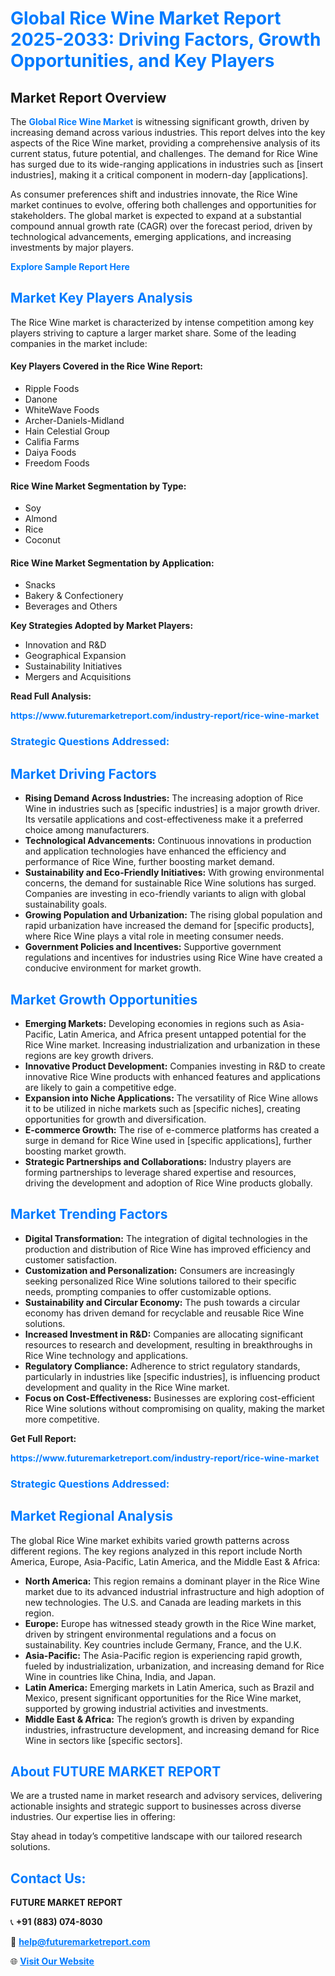 <h1 style="color: #007BFF;">Global Rice Wine Market Report 2025-2033: Driving Factors, Growth Opportunities, and Key Players</h1>

<section id="overview">
<h2>Market Report Overview</h2>
<p>The <a href="https://www.futuremarketreport.com/industry-report/rice-wine-market" style="color: #007BFF; text-decoration: none;"><strong>Global Rice Wine Market</strong></a> is witnessing significant growth, driven by increasing demand across various industries. This report delves into the key aspects of the Rice Wine market, providing a comprehensive analysis of its current status, future potential, and challenges. The demand for Rice Wine has surged due to its wide-ranging applications in industries such as [insert industries], making it a critical component in modern-day [applications].</p>
<p>As consumer preferences shift and industries innovate, the Rice Wine market continues to evolve, offering both challenges and opportunities for stakeholders. The global market is expected to expand at a substantial compound annual growth rate (CAGR) over the forecast period, driven by technological advancements, emerging applications, and increasing investments by major players.</p>
</section>

<section id="overview">
<p><a href="https://www.futuremarketreport.com/request-sample/reportId=32247" style="color: #007BFF; text-decoration: none;"><strong>Explore Sample Report Here</strong></a></p>
</section>

<section id="key-players">
<h2 style="color: #007BFF;">Market Key Players Analysis</h2>
<p>The Rice Wine market is characterized by intense competition among key players striving to capture a larger market share. Some of the leading companies in the market include:</p>
<h4>Key Players Covered in the Rice Wine Report:</h4>
<ul><li>Ripple Foods</li><li>Danone</li><li>WhiteWave Foods</li><li>Archer-Daniels-Midland</li><li>Hain Celestial Group</li><li>Califia Farms</li><li>Daiya Foods</li><li>Freedom Foods</li></ul>
<h4>Rice Wine Market Segmentation by Type:</h4>
<ul><li>Soy</li><li>Almond</li><li>Rice</li><li>Coconut</li></ul>

<h4>Rice Wine Market Segmentation by Application:</h4>
<ul><li>Snacks</li><li>Bakery &amp; Confectionery</li><li>Beverages and Others</li></ul>
<p><strong>Key Strategies Adopted by Market Players:</strong></p>
<ul>
<li>Innovation and R&D</li>
<li>Geographical Expansion</li>
<li>Sustainability Initiatives</li>
<li>Mergers and Acquisitions</li>
</ul>
</section>

<section>
<p><strong>Read Full Analysis: </strong></p><a href="https://www.futuremarketreport.com/industry-report/rice-wine-market" style="color: #007BFF; text-decoration: none;"><strong>https://www.futuremarketreport.com/industry-report/rice-wine-market</strong></a>
<h3 style="color: #007BFF;">Strategic Questions Addressed:</h3>
</section>

<section id="driving-factors">
<h2 style="color: #007BFF;">Market Driving Factors</h2>
<ul>
<li><strong>Rising Demand Across Industries:</strong> The increasing adoption of Rice Wine in industries such as [specific industries] is a major growth driver. Its versatile applications and cost-effectiveness make it a preferred choice among manufacturers.</li>
<li><strong>Technological Advancements:</strong> Continuous innovations in production and application technologies have enhanced the efficiency and performance of Rice Wine, further boosting market demand.</li>
<li><strong>Sustainability and Eco-Friendly Initiatives:</strong> With growing environmental concerns, the demand for sustainable Rice Wine solutions has surged. Companies are investing in eco-friendly variants to align with global sustainability goals.</li>
<li><strong>Growing Population and Urbanization:</strong> The rising global population and rapid urbanization have increased the demand for [specific products], where Rice Wine plays a vital role in meeting consumer needs.</li>
<li><strong>Government Policies and Incentives:</strong> Supportive government regulations and incentives for industries using Rice Wine have created a conducive environment for market growth.</li>
</ul>
</section>

<section id="growth-opportunities">
<h2 style="color: #007BFF;">Market Growth Opportunities</h2>
<ul>
<li><strong>Emerging Markets:</strong> Developing economies in regions such as Asia-Pacific, Latin America, and Africa present untapped potential for the Rice Wine market. Increasing industrialization and urbanization in these regions are key growth drivers.</li>
<li><strong>Innovative Product Development:</strong> Companies investing in R&D to create innovative Rice Wine products with enhanced features and applications are likely to gain a competitive edge.</li>
<li><strong>Expansion into Niche Applications:</strong> The versatility of Rice Wine allows it to be utilized in niche markets such as [specific niches], creating opportunities for growth and diversification.</li>
<li><strong>E-commerce Growth:</strong> The rise of e-commerce platforms has created a surge in demand for Rice Wine used in [specific applications], further boosting market growth.</li>
<li><strong>Strategic Partnerships and Collaborations:</strong> Industry players are forming partnerships to leverage shared expertise and resources, driving the development and adoption of Rice Wine products globally.</li>
</ul>
</section>

<section id="trending-factors">
<h2 style="color: #007BFF;">Market Trending Factors</h2>
<ul>
<li><strong>Digital Transformation:</strong> The integration of digital technologies in the production and distribution of Rice Wine has improved efficiency and customer satisfaction.</li>
<li><strong>Customization and Personalization:</strong> Consumers are increasingly seeking personalized Rice Wine solutions tailored to their specific needs, prompting companies to offer customizable options.</li>
<li><strong>Sustainability and Circular Economy:</strong> The push towards a circular economy has driven demand for recyclable and reusable Rice Wine solutions.</li>
<li><strong>Increased Investment in R&D:</strong> Companies are allocating significant resources to research and development, resulting in breakthroughs in Rice Wine technology and applications.</li>
<li><strong>Regulatory Compliance:</strong> Adherence to strict regulatory standards, particularly in industries like [specific industries], is influencing product development and quality in the Rice Wine market.</li>
<li><strong>Focus on Cost-Effectiveness:</strong> Businesses are exploring cost-efficient Rice Wine solutions without compromising on quality, making the market more competitive.</li>
</ul>
</section>

<section>
<p><strong>Get Full Report: </strong></p><a href="https://www.futuremarketreport.com/industry-report/rice-wine-market" style="color: #007BFF; text-decoration: none;"><strong>https://www.futuremarketreport.com/industry-report/rice-wine-market</strong></a>
<h3 style="color: #007BFF;">Strategic Questions Addressed:</h3>
</section>


<section id="regional-analysis">
<h2 style="color: #007BFF;">Market Regional Analysis</h2>
<p>The global Rice Wine market exhibits varied growth patterns across different regions. The key regions analyzed in this report include North America, Europe, Asia-Pacific, Latin America, and the Middle East & Africa:</p>
<ul>
<li><strong>North America:</strong> This region remains a dominant player in the Rice Wine market due to its advanced industrial infrastructure and high adoption of new technologies. The U.S. and Canada are leading markets in this region.</li>
<li><strong>Europe:</strong> Europe has witnessed steady growth in the Rice Wine market, driven by stringent environmental regulations and a focus on sustainability. Key countries include Germany, France, and the U.K.</li>
<li><strong>Asia-Pacific:</strong> The Asia-Pacific region is experiencing rapid growth, fueled by industrialization, urbanization, and increasing demand for Rice Wine in countries like China, India, and Japan.</li>
<li><strong>Latin America:</strong> Emerging markets in Latin America, such as Brazil and Mexico, present significant opportunities for the Rice Wine market, supported by growing industrial activities and investments.</li>
<li><strong>Middle East & Africa:</strong> The region’s growth is driven by expanding industries, infrastructure development, and increasing demand for Rice Wine in sectors like [specific sectors].</li>
</ul>
</section>

<footer>
<h2 style="color: #007BFF;">About FUTURE MARKET REPORT</h2>
<p>We are a trusted name in market research and advisory services, delivering actionable insights and strategic support to businesses across diverse industries. Our expertise lies in offering:</p>

<p>Stay ahead in today’s competitive landscape with our tailored research solutions.</p>

<h2 style="color: #007BFF;">Contact Us:</h2>
<p><strong>FUTURE MARKET REPORT</strong></p>
<p>📞 <strong>+91 (883) 074-8030</strong></p>
<p>📧 <strong><a href="mailto:help@futuremarketreport.com" style="color: #007BFF;">help@futuremarketreport.com</a></strong></p>
<p>🌐 <strong><a href="https://www.futuremarketreport.com/" style="color: #007BFF;">Visit Our Website</a></strong></p>
</footer>
